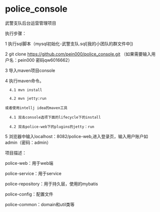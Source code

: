 # police_console

武警支队后台运营管理项目



执行步骤：

  1 执行sql脚本（mysql初始化-武警支队.sql[我的小团队的群文件中])
  
  2 git clone https://github.com/pein000/police_console.git （如果需要输入用户名：pein000 密码qw6016662）
  
  3 导入maven项目console
  
  4 执行maven命令。
  
      4.1 mvn install
      
      4.2 mvn jetty:run
      
    或者使用intellj idea的maven工具
    
      4.1 双击console选项下面的lifecycle下的install
      
      4.2 双击police-web下的plugins的jetty：run
      
  5 浏览器中输入localhost：8082/police-web,进入登录页，输入用户账户如admin（密码：admin）
 
 
  
项目描述：

  police-web：用于web端
  
  police-service：用于service
  
  police-repository：用于持久层，使用的mybatis
  
  police-config：配置文件
  
  police-common：domain和util类等
